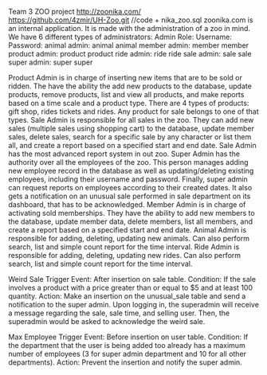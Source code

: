 Team 3 ZOO project
http://zoonika.com/        
https://github.com/4zmir/UH-Zoo.git    //code + nika_zoo.sql
zoonika.com is an internal application. It is made with the administration of a zoo in mind. We have 6 different types of administrators: 
Admin Role:        Username:    	Password:
animal admin:	       animal	       animal
member admin:       	member      	member
product admin:      	product	      product
ride admin:          	ride	         ride
sale admin:         	sale	          sale
super admin:        	super          	super

Product Admin is in charge of inserting new items that are to be sold or ridden. The have the ability the add new products to the database, update products, remove products, list and view all products, and make reports based on a time scale and a product type. There are 4 types of products: gift shop, rides tickets and rides. Any product for sale belongs to one of that types.
Sale Admin is responsible for all sales in the zoo.  They can add new sales (multiple sales using shopping  cart) to the database, update member sales, delete sales, search for a specific sale by any character or list them all, and create a report based on a specified start and end date. Sale Admin has the most advanced report system in out zoo.
Super Admin has the authority over all the employees of the zoo. This person manages adding new employee record in the database as well as updating/deleting existing employees, including their username and password. Finally, super admin can request reports on employees according to their created dates. It also gets a notification on an unusual sale performed in sale department on its dashboard, that has to be acknowledged. 
Member Admin is in charge of activating sold memberships. They have the ability to add new members to the database, update member data, delete members, list all members, and create a report based on a specified start and end date.
Animal Admin is responsible for adding, deleting, updating new animals. Can also perform search, list and simple count report for the time interval.
Ride Admin is responsible for adding, deleting, updating new rides. Can also perform search, list and simple count report for the time interval.

Weird Sale Trigger
Event: After insertion on sale table.
Condition: If the sale involves a product with a price greater than or equal to $5 and at least 100 quantity.
Action: Make an insertion on the unusual_sale table and send a notification to the super admin. Upon logging in, the superadmin will receive a message regarding the sale, sale time, and selling user. Then, the superadmin would be asked to acknowledge the weird sale.

Max Employee Trigger
Event: Before insertion on user table.
Condition: If the department that the user is being added too already has a maximum number of employees (3 for super admin department and 10 for all other departments).
Action: Prevent the insertion and notify the super admin.
